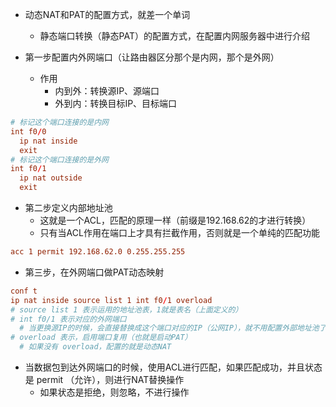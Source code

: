 - 动态NAT和PAT的配置方式，就差一个单词
  - 静态端口转换（静态PAT）的配置方式，在配置内网服务器中进行介绍

- 第一步配置内外网端口（让路由器区分那个是内网，那个是外网）
  - 作用
    - 内到外：转换源IP、源端口
    - 外到内：转换目标IP、目标端口
```conf
# 标记这个端口连接的是内网
int f0/0
  ip nat inside
  exit
# 标记这个端口连接的是外网
int f0/1
  ip nat outside
  exit
```

- 第二步定义内部地址池
  - 这就是一个ACL，匹配的原理一样（前缀是192.168.62的才进行转换）
  - 只有当ACL作用在端口上才具有拦截作用，否则就是一个单纯的匹配功能
```conf
acc 1 permit 192.168.62.0 0.255.255.255
```

- 第三步，在外网端口做PAT动态映射
```conf
conf t
ip nat inside source list 1 int f0/1 overload
# source list 1 表示运用的地址池表，1就是表名（上面定义的）
# int f0/1 表示对应的外网端口
  # 当更换源IP的时候，会直接替换成这个端口对应的IP（公网IP），就不用配置外部地址池了
# overload 表示，启用端口复用（也就是启动PAT）
  # 如果没有 overload，配置的就是动态NAT
```

- 当数据包到达外网端口的时候，使用ACL进行匹配，如果匹配成功，并且状态是 permit （允许），则进行NAT替换操作
  - 如果状态是拒绝，则忽略，不进行操作